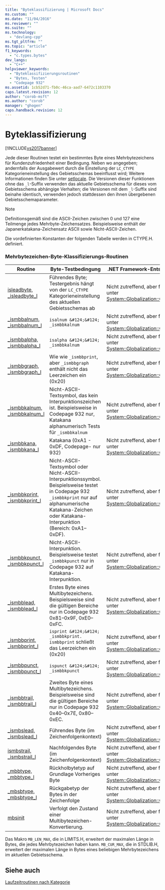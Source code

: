 ```yaml
---
title: "Byteklassifizierung | Microsoft Docs"
ms.custom: ""
ms.date: "11/04/2016"
ms.reviewer: ""
ms.suite: ""
ms.technology: 
  - "devlang-cpp"
ms.tgt_pltfrm: ""
ms.topic: "article"
f1_keywords: 
  - "c.types.bytes"
dev_langs: 
  - "C++"
helpviewer_keywords: 
  - "Byteklassifizierungsroutinen"
  - "Bytes, Testen"
  - "Codepage 932"
ms.assetid: 1cb52d71-fb0c-46ca-aad7-6472c1103370
caps.latest.revision: 12
author: "corob-msft"
ms.author: "corob"
manager: "ghogen"
caps.handback.revision: 12
---
```

# Byteklassifizierung
[!INCLUDE[vs2017banner](../assembler/inline/includes/vs2017banner.md)]

Jede dieser Routinen testet ein bestimmtes Byte eines Mehrbytezeichens für Kundenzufriedenheit einer Bedingung.  Neben wo angegeben; andernfalls der Ausgabewert durch die Einstellung der `LC_CTYPE` Kategorieneinstellung des Gebietsschemas beeinflusst wird; Weitere Informationen finden Sie unter [setlocale](../c-runtime-library/reference/setlocale-wsetlocale.md).  Die Versionen dieser Funktionen ohne das `_l`\-Suffix verwenden das aktuelle Gebietsschema für dieses vom Gebietsschema abhängige Verhalten; die Versionen mit dem `_l`\-Suffix sind beinahe identisch, verwenden jedoch stattdessen den ihnen übergebenen Gebietsschemaparameter.  
  
> [!NOTE]
>  Definitionsgemäß sind die ASCII\-Zeichen zwischen 0 und 127 eine Teilmenge jedes Mehrbyte\-Zeichensatzes.  Beispielsweise enthält der Japanerkatakana\-Zeichensatz ASCII sowie Nicht\-ASCII\-Zeichen.  
  
 Die vordefinierten Konstanten der folgenden Tabelle werden in CTYPE.H. definiert.  
  
### Mehrbytezeichen\-Byte\-Klassifizierungs\-Routinen  
  
|Routine|Byte\-Testbedingung|.NET Framework\-Entsprechung|  
|-------------|-------------------------|----------------------------------|  
|[isleadbyte, \_isleadbyte\_l](../c-runtime-library/reference/isleadbyte-isleadbyte-l.md)|Führendes Byte; Testergebnis hängt von der `LC_CTYPE` Kategorieneinstellung des aktuellen Gebietsschemas ab|Nicht zutreffend, aber finden Sie unter [System::Globalization::CultureInfo](https://msdn.microsoft.com/en-us/library/system.globalization.cultureinfo.aspx)|  
|[\_ismbbalnum, \_ismbbalnum\_l](../c-runtime-library/reference/ismbbalnum-ismbbalnum-l.md)|`isalnum &#124;&#124; _ismbbkalnum`|Nicht zutreffend, aber finden Sie unter [System::Globalization::CultureInfo](https://msdn.microsoft.com/en-us/library/system.globalization.cultureinfo.aspx)|  
|[\_ismbbalpha, \_ismbbalpha\_l](../c-runtime-library/reference/ismbbalpha-ismbbalpha-l.md)|`isalpha &#124;&#124; _ismbbkalnum`|Nicht zutreffend, aber finden Sie unter [System::Globalization::CultureInfo](https://msdn.microsoft.com/en-us/library/system.globalization.cultureinfo.aspx)|  
|[\_ismbbgraph, \_ismbbgraph\_l](../c-runtime-library/reference/ismbbgraph-ismbbgraph-l.md)|Wie wie `_ismbbprint`, aber `_ismbbgraph` enthält nicht das Leerzeichen ein \(0x20\)|Nicht zutreffend, aber finden Sie unter [System::Globalization::CultureInfo](https://msdn.microsoft.com/en-us/library/system.globalization.cultureinfo.aspx)|  
|[\_ismbbkalnum, \_ismbbkalnum\_l](../c-runtime-library/reference/ismbbkalnum-ismbbkalnum-l.md)|Nicht\-ASCII\-Textsymbol, das kein Interpunktionszeichen ist.  Beispielsweise in Codepage 932 nur, Katakana alphanumerisch Tests für `_ismbbkalnum`|Nicht zutreffend, aber finden Sie unter [System::Globalization::CultureInfo](https://msdn.microsoft.com/en-us/library/system.globalization.cultureinfo.aspx)|  
|[\_ismbbkana, \_ismbbkana\_l](../c-runtime-library/reference/ismbbkana-ismbbkana-l.md)|Katakana \(0xA1 \- 0xDF, Codepage\- nur 932\)|Nicht zutreffend, aber finden Sie unter [System::Globalization::CultureInfo](https://msdn.microsoft.com/en-us/library/system.globalization.cultureinfo.aspx)|  
|[\_ismbbkprint, \_ismbbkprint\_l](../c-runtime-library/reference/ismbbkprint-ismbbkprint-l.md)|Nicht\-ASCII\-Textsymbol oder Nicht\-ASCII\-Interpunktionssymbol.  Beispielsweise testet in Codepage 932 `_ismbbkprint` nur auf alphanumerische Katakana\-Zeichen oder Katakana\-Interpunktion \(Bereich: 0xA1–0xDF\).|Nicht zutreffend, aber finden Sie unter [System::Globalization::CultureInfo](https://msdn.microsoft.com/en-us/library/system.globalization.cultureinfo.aspx)|  
|[\_ismbbkpunct, \_ismbbkpunct\_l](../c-runtime-library/reference/ismbbkpunct-ismbbkpunct-l.md)|Nicht\-ASCII\-Interpunktion.  Beispielsweise testet `_ismbbkpunct` nur in Codepage 932 auf Katakana\-Interpunktion.|Nicht zutreffend, aber finden Sie unter [System::Globalization::CultureInfo](https://msdn.microsoft.com/en-us/library/system.globalization.cultureinfo.aspx)|  
|[\_ismbblead, \_ismbblead\_l](../c-runtime-library/reference/ismbblead-ismbblead-l.md)|Erstes Byte eines Multibytezeichens.  Beispielsweise sind die gültigen Bereiche nur in Codepage 932 0x81–0x9F, 0xE0–0xFC.|Nicht zutreffend, aber finden Sie unter [System::Globalization::CultureInfo](https://msdn.microsoft.com/en-us/library/system.globalization.cultureinfo.aspx)|  
|[\_ismbbprint, \_ismbbprint\_l](../c-runtime-library/reference/ismbbprint-ismbbprint-l.md)|`isprint &#124;&#124; _ismbbkprint. ismbbprint` schließt das Leerzeichen ein \(0x20\)|Nicht zutreffend, aber finden Sie unter [System::Globalization::CultureInfo](https://msdn.microsoft.com/en-us/library/system.globalization.cultureinfo.aspx)|  
|[\_ismbbpunct, \_ismbbpunct\_l](../c-runtime-library/reference/ismbbpunct-ismbbpunct-l.md)|`ispunct &#124;&#124; _ismbbkpunct`|Nicht zutreffend, aber finden Sie unter [System::Globalization::CultureInfo](https://msdn.microsoft.com/en-us/library/system.globalization.cultureinfo.aspx)|  
|[\_ismbbtrail, \_ismbbtrail\_l](../c-runtime-library/reference/ismbbtrail-ismbbtrail-l.md)|Zweites Byte eines Multibytezeichens.  Beispielsweise sind die gültigen Bereiche nur in Codepage 932 0x40–0x7E, 0x80–0xEC.|Nicht zutreffend, aber finden Sie unter [System::Globalization::CultureInfo](https://msdn.microsoft.com/en-us/library/system.globalization.cultureinfo.aspx)|  
|[\_ismbslead, \_ismbslead\_l](../c-runtime-library/reference/ismbslead-ismbstrail-ismbslead-l-ismbstrail-l.md)|Führendes Byte \(im Zeichenfolgenkontext\)|Nicht zutreffend, aber finden Sie unter [System::Globalization::CultureInfo](https://msdn.microsoft.com/en-us/library/system.globalization.cultureinfo.aspx)|  
|[ismbstrail, \_ismbstrail\_l](../c-runtime-library/reference/ismbslead-ismbstrail-ismbslead-l-ismbstrail-l.md)|Nachfolgendes Byte \(im Zeichenfolgenkontext\)|Nicht zutreffend, aber finden Sie unter [System::Globalization::CultureInfo](https://msdn.microsoft.com/en-us/library/system.globalization.cultureinfo.aspx)|  
|[\_mbbtype, \_mbbtype\_l](../c-runtime-library/reference/mbbtype-mbbtype-l.md)|Rückholbytetyp auf Grundlage Vorheriges Byte|Nicht zutreffend, aber finden Sie unter [System::Globalization::CultureInfo](https://msdn.microsoft.com/en-us/library/system.globalization.cultureinfo.aspx)|  
|[\_mbsbtype, \_mbsbtype\_l](../c-runtime-library/reference/mbsbtype-mbsbtype-l.md)|Rückgabetyp der Bytes in der Zeichenfolge|Nicht zutreffend, aber finden Sie unter [System::Globalization::CultureInfo](https://msdn.microsoft.com/en-us/library/system.globalization.cultureinfo.aspx)|  
|[mbsinit](../c-runtime-library/reference/mbsinit.md)|Verfolgt den Zustand einer Multibytezeichen\-Konvertierung.|Nicht zutreffend, aber finden Sie unter [System::Globalization::CultureInfo](https://msdn.microsoft.com/en-us/library/system.globalization.cultureinfo.aspx)|  
  
 Das Makro `MB_LEN_MAX`, die in LIMITS.H, erweitert der maximalen Länge in Bytes, die jedes Mehrbytezeichen haben kann.  `MB_CUR_MAX`, die in STDLIB.H, erweitert der maximalen Länge in Bytes eines beliebigen Mehrbytezeichens im aktuellen Gebietsschema.  
  
## Siehe auch  
 [Laufzeitroutinen nach Kategorie](../c-runtime-library/run-time-routines-by-category.md)